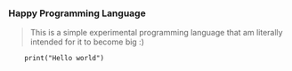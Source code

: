 ### Happy Programming Language
> This is a simple experimental programming language that am literally intended for it to become big :)

```
    print("Hello world")
```